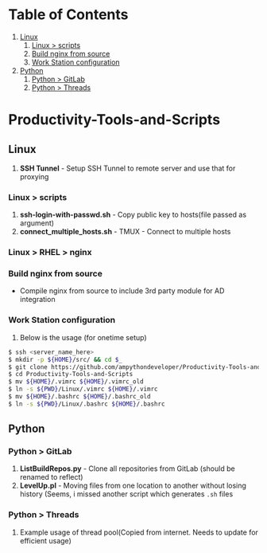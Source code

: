 # Table of Contents
1. [Linux](#linux)
   1. [Linux > scripts](#linux--scripts)
   1. [Build nginx from source](#build-nginx-from-source)
   1. [Work Station configuration](#work-station-configuration)
1. [Python](#python)
   1. [Python > GitLab](#python--gitlab)
   1. [Python > Threads](#python--threads)


# Productivity-Tools-and-Scripts
## Linux
1. **SSH Tunnel** - Setup SSH Tunnel to remote server and use that for proxying
### Linux > scripts
1. **ssh-login-with-passwd.sh** - Copy public key to hosts(file passed as argument)
1. **connect_multiple_hosts.sh** - TMUX - Connect to multiple hosts
### Linux > RHEL > nginx
### Build nginx from source
* Compile nginx from source to include 3rd party module for AD integration
### Work Station configuration
1. Below is the usage (for onetime setup)
```bash
$ ssh <server_name_here>
$ mkdir -p ${HOME}/src/ && cd $_
$ git clone https://github.com/ampythondeveloper/Productivity-Tools-and-Scripts.git
$ cd Productivity-Tools-and-Scripts
$ mv ${HOME}/.vimrc ${HOME}/.vimrc_old
$ ln -s ${PWD}/Linux/.vimrc ${HOME}/.vimrc
$ mv ${HOME}/.bashrc ${HOME}/.bashrc_old
$ ln -s ${PWD}/Linux/.bashrc ${HOME}/.bashrc
```
## Python
### Python > GitLab
1. **ListBuildRepos.py** - Clone all repositories from GitLab (should be renamed to reflect)
1. **LevelUp.pl** - Moving files from one location to another without losing history (Seems, i missed another script which generates `.sh` files
### Python > Threads
1. Example usage of thread pool(Copied from internet. Needs to update for efficient usage)
